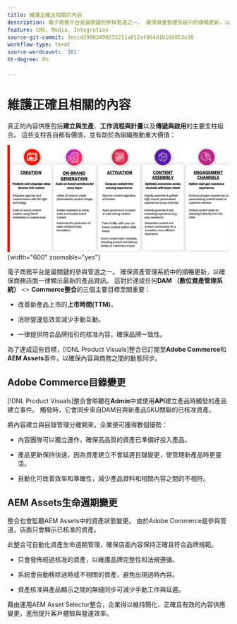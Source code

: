 ```yaml
---
title: 維護正確且相關的內容
description: 電子商務平台是最關鍵的參與管道之一。 確保資產管理系統中的順暢更新，以確保商務店面一律顯示最新的產品資訊。
feature: CMS, Media, Integration
source-git-commit: 3ecc429003490235211a812af064d1b10d053e38
workflow-type: tm+mt
source-wordcount: '381'
ht-degree: 0%

---
```


# 維護正確且相關的內容

真正的內容供應包括&#x200B;**建立與生產**、**工作流程與計畫**&#x200B;以及&#x200B;**傳遞與啟用**&#x200B;的主要支柱組合。 這些支柱各自都有價值，並有助於為組織推動重大價值：

![主要支柱](../assets/key-pillars.png){width="600" zoomable="yes"}

電子商務平台是最關鍵的參與管道之一。 確保資產管理系統中的順暢更新，以確保商務店面一律顯示最新的產品資訊。 這對於達成任何&#x200B;**DAM （數位資產管理系統）** &lt;> **Commerce整合**&#x200B;的三個主要目標至關重要：

* 改善新產品上市的&#x200B;**上市時間(TTM)**。

* 消除營運低效並減少手動互動。

* 一律提供符合品牌指引的核准內容，確保品牌一致性。

為了達成這些目標，[!DNL Product Visuals]整合已訂閱至&#x200B;**Adobe Commerce**&#x200B;和&#x200B;**AEM Assets**&#x200B;事件，以確保內容與商務之間的動態同步。

## Adobe Commerce目錄變更

[!DNL Product Visuals]整合會聆聽在&#x200B;**Admin**&#x200B;中或使用&#x200B;**API**&#x200B;建立產品時觸發的產品建立事件。 觸發時，它會同步來自DAM且與新產品SKU關聯的已核准資產。

將內容建立與目錄管理分離開來，企業便可獲得數個優勢：

* 內容團隊可以獨立運作，確保高品質的資產已準備好投入產品。

* 產品更新保持快速，因為資產建立不會延遲目錄變更，使管理新產品時更靈活。

* 自動化可改善效率和準確性，減少產品資料和相關內容之間的不相符。

## AEM Assets生命週期變更

整合也會監聽AEM Assets中的資產狀態變更。 由於Adobe Commerce是參與管道，店面只會顯示已核准的資產。

此整合可自動化資產生命週期管理，確保店面內容保持正確且符合品牌規範。

* 只會發佈經過核准的資產，以維護品牌完整性和法規遵循。

* 系統會自動移除過時或不相關的資產，避免出現過時內容。

* 資產核准與產品顯示之間的無縫同步可減少手動工作與延遲。

藉由運用AEM Asset Selector整合，企業得以維持簡化、正確且有效的內容供應變更，進而提升客戶體驗與營運效率。
